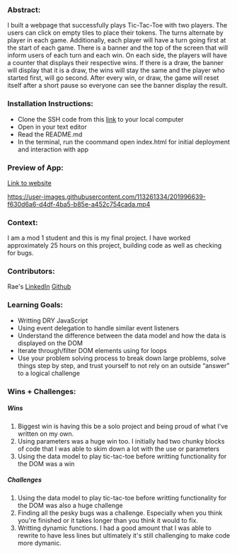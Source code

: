 ### Abstract:
[//]: <> (Briefly describe what you built and its features. What problem is the app solving? How does this application solve that problem?)
I built a webpage that successfully plays Tic-Tac-Toe with two players. The users can click on empty tiles to place their tokens. The turns alternate by player in each game. Additionally, each player will have a turn going first at the start of each game. There is a banner and the top of the screen that will inform users of each turn and each win. On each side, the players will have a counter that displays their respective wins. If there is a draw, the banner will display that it is a draw, the wins will stay the same and the player who started first, will go second. After every win, or draw, the game will reset itself after a short pause so everyone can see the banner display the result.


### Installation Instructions:
[//]: <> (What steps does a person have to take to get your app cloned down and running?)
- Clone the SSH code from this [link](https://github.com/rae-107/tic-tac-toe) to your local computer
- Open in your text editor 
- Read the README.md 
- In the terminal, run the coommand open index.html for initial deployment and interaction with app

### Preview of App:
[//]: <> (Provide ONE gif or screenshot of your application - choose the "coolest" piece of functionality to show off.)
[Link to website](https://rae-107.github.io/tic-tac-toe/)

https://user-images.githubusercontent.com/113261334/201996639-f630d6a6-d4df-4ba5-b85e-a452c754cada.mp4



### Context:
[//]: <> (Give some context for the project here. How long did you have to work on it? How far into the Turing program are you?)
I am a mod 1 student and this is my final project. I have worked approximately 25 hours on this project, building code as well as checking for bugs.

### Contributors:
[//]: <> (Who worked on this application? Link to their GitHubs.)
Rae's [LinkedIn](https://www.linkedin.com/in/rae-gebhart-681449254/) [Github](https://github.com/rae-107)

### Learning Goals:
[//]: <> (What were the learning goals of this project? What tech did you work with?)
- Writting DRY JavaScript
- Using event delegation to handle similar event listeners
- Understand the difference between the data model and how the data is displayed on the DOM
- Iterate through/filter DOM elements using for loops
- Use your problem solving process to break down large problems, solve things step by step, and trust yourself to not rely on an outside “answer” to a logical challenge

### Wins + Challenges:
[//]: <> (What are 2-3 wins you have from this project? What were some challenges you faced - and how did you get over them?)
##### Wins
1. Biggest win is having this be a solo project and being proud of what I've written on my own.
2. Using parameters was a huge win too. I initially had two chunky blocks of code that I was able to skim down a lot with the use or parameters
3. Using the data model to play tic-tac-toe before writting functionality for the DOM was a win


##### Challenges
1. Using the data model to play tic-tac-toe before writting functionality for the DOM was also a huge challenge
2. Finding all the pesky bugs was a challenge. Especially when you think you're finished or it takes longer than you think it would to fix.
3. Writting dynamic functions. I had a good amount that I was able to rewrite to have less lines but ultimately it's still challenging to make code more dymanic. 
